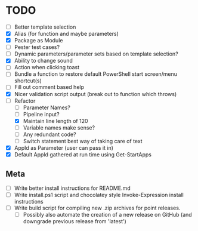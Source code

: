 # TODO

- [ ] Better template selection
- [X] Alias (for function and maybe parameters)
- [X] Package as Module
- [ ] Pester test cases?
- [ ] Dynamic parameters/parameter sets based on template selection?
- [X] Ability to change sound
- [ ] Action when clicking toast
- [ ] Bundle a function to restore default PowerShell start screen/menu shortcut(s)
- [ ] Fill out comment based help
- [X] Nicer validation script output (break out to function which throws)
- [ ] Refactor
    - [ ] Parameter Names?
    - [ ] Pipeline input?
    - [X] Maintain line length of 120
	- [ ] Variable names make sense?
	- [ ] Any redundant code?
	- [ ] Switch statement best way of taking care of text
- [X] AppId as Parameter (user can pass it in)
- [X] Default AppId gathered at run time using Get-StartApps

## Meta

- [ ] Write better install instructions for README.md
- [ ] Write install.ps1 script and chocolatey style Invoke-Expression install instructions
- [ ] Write build script for compiling new .zip archives for point releases.
    - [ ] Possibly also automate the creation of a new release on GitHub (and downgrade previous release from 'latest')
